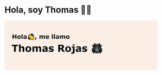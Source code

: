 # Hola, soy Thomas 👨‍💻

<img src="https://raw.githubusercontent.com/thomiboi/thomiboi/master/banner-image-github.png" alt="banner thomiboi">
